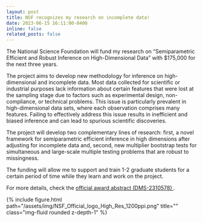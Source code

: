 ```yaml
---
layout: post
title: NSF recognizes my research on incomplete data!
date: 2023-06-15 16:11:00-0400
inline: false
related_posts: false
---
```


The National Science Foundation will fund my research on “Semiparametric Efficient and Robust Inference on High-Dimensional Data” with $175,000 for the next three years.

The project aims to develop new methodology for inference on high-dimensional and incomplete data. Most data collected for scientific or industrial purposes lack information about certain features that were lost at the sampling stage due to factors such as experimental design, non-compliance, or technical problems. This issue is particularly prevalent in high-dimensional data sets, where each observation comprises many features. Failing to effectively address this issue results in inefficient and biased inference and can lead to spurious scientific discoveries.

The project will develop two complementary lines of research: first, a novel framework for semiparametric efficient inference in high dimensions after adjusting for incomplete data and, second, new multiplier bootstrap tests for simultaneous and large-scale multiple testing problems that are robust to missingness.

The funding will allow me to support and train 1-2 graduate students for a certain period of time while they learn and work on the project.

For more details, check the <a href="https://www.nsf.gov/awardsearch/showAward?AWD_ID=2310578&HistoricalAwards=false">official award abstract (DMS-2310578) </a>.

{% include figure.html path="/assets/img/NSF_Official_logo_High_Res_1200ppi.png" title="" class="img-fluid rounded z-depth-1" %}
